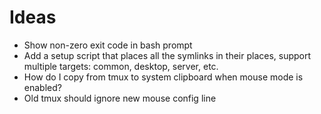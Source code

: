# Ideas

- Show non-zero exit code in bash prompt
- Add a setup script that places all the symlinks in their places,
  support multiple targets: common, desktop, server, etc.
- How do I copy from tmux to system clipboard when mouse mode is enabled?
- Old tmux should ignore new mouse config line
